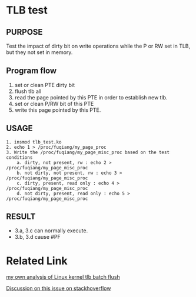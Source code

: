 # TLB test 
## PURPOSE
Test the impact of dirty bit on write operations 
while the P or RW set in TLB, but they not set in 
memory.

## Program flow
1. set or clean PTE dirty bit
2. flush tlb all
3. read the page pointed by this PTE  in order to establish new tlb.
4. set or clean P/RW bit  of this PTE
5. write this page pointed by this PTE.

## USAGE
```
1. insmod tlb_test.ko
2. echo 1 > /proc/fuqiang/my_page_proc
3. Write the /proc/fuqiang/my_page_misc_proc based on the test conditions
    a. dirty, not present, rw : echo 2 > /proc/fuqiang/my_page_misc_proc
    b. not dirty, not present, rw : echo 3 > /proc/fuqiang/my_page_misc_proc
    c. dirty, present, read only : echo 4 > /proc/fuqiang/my_page_misc_proc
    d. not dirty, present, read only : echo 5 > /proc/fuqiang/my_page_misc_proc
```

## RESULT
* 3.a, 3.c can normally execute.
* 3.b, 3.d cause #PF

# Related Link
[my own analysis of Linux kernel tlb batch flush](https://github.com/cai-fuqiang/my_book/blob/main/mmu/tlb/tlb_batch_flush.md)

[Discussion on this issue on stackhoverflow](https://stackoverflow.com/questions/77393983/will-an-x86-64-cpu-notice-that-a-page-table-entry-has-changed-to-not-present-whi)
